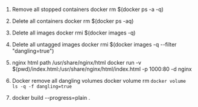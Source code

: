 1. Remove all stopped containers
docker rm $(docker ps -a -q)

2. Delete all containers
docker rm $(docker ps -aq)

3. Delete all images
docker rmi $(docker images -q)

4. Delete all untagged images
docker rmi $(docker images -q --filter "dangling=true")

5. nginx html path 
/usr/share/nginx/html
docker run -v $(pwd)/index.html:/usr/share/nginx/html/index.html -p 1000:80 -d nginx

6. Docker remove all dangling volumes
docker volume rm `docker volume ls -q -f dangling=true`

7. docker build --progress=plain .

